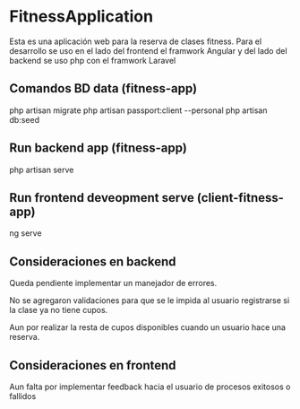 # FitnessApplication

Esta es una aplicación web para la reserva de clases fitness. Para el desarrollo se uso en el lado del frontend el framwork Angular y del lado del backend se uso php con el framwork Laravel

## Comandos BD data (fitness-app)

php artisan migrate
php artisan passport:client --personal
php artisan db:seed

## Run backend app (fitness-app)

php artisan serve

## Run frontend deveopment serve (client-fitness-app)

ng serve

## Consideraciones en backend

Queda pendiente implementar un manejador de errores.

No se agregaron validaciones para que se le impida al usuario registrarse si la clase ya no tiene cupos.

Aun por realizar la resta de cupos disponibles cuando un usuario hace una reserva.

## Consideraciones en frontend
Aun falta por implementar feedback hacia el usuario de procesos exitosos o fallidos